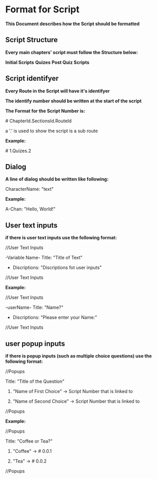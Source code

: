 # Format for Script

<strong>This Document describes how the Script should be formatted</strong>

## Script Structure

<strong> Every main chapters' script must follow the Structure below:</Strong>

<strong>Initial Scripts</strong>
<strong>Quizes</strong>
<strong>Post Quiz Scripts</strong>


## Script identifyer

<strong>Every Route in the Script will have it's identifyer</strong>

<strong>The identify number should be written at the start of the script</strong>

<strong>The Format for the Script Number is:</strong>

\# ChapterId.SectionsId.RouteId

a '.' is used to show the script is a sub route

<strong>Example:</strong>

\# 1.Quizes.2


## Dialog

<strong>A line of dialog should be written like following:</strong>

CharacterName: "text"

<strong>Example:</strong>

A-Chan: "Hello, World!"

## User text inputs

<strong>if there is user text inputs use the following format:</strong>

//User Text Inputs

-Variable Name- Title: "Title of Text"

* Discriptions: "Discriptions fot user inputs"

//User Text Inputs

<strong>Example:</strong>

//User Text Inputs

-userName- Title: "Name?"

* Discriptions: "Please enter your Name:"

//User Text Inputs

## user popup inputs

<strong>if there is popup inputs (such as multiple choice questions) use the following format:</strong>

//Popups

Title: "Title of the Question"

1. "Name of First Choice" -> Script Number that is linked to

2. "Name of Second Choice" -> Script Number that is linked to

//Popups

<strong>Example:</strong>

//Popups

Title: "Coffee or Tea?"

1. "Coffee" -> \# 0.0.1

2. "Tea" -> \# 0.0.2

//Popups
